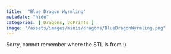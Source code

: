 ```yaml
---
title:  "Blue Dragon Wyrmling"
metadate: "hide"
categories: [ Dragons, 3dPrints ]
image: "/assets/images/minis/dragons/BlueDragonWyrmling.png"
---
```

Sorry, cannot remember where the STL is from :)